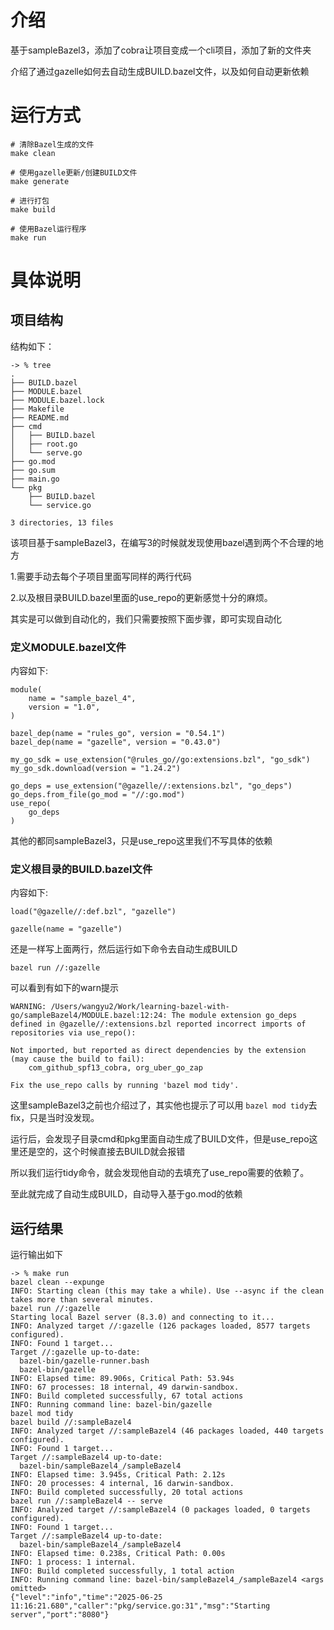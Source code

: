 # 介绍

基于sampleBazel3，添加了cobra让项目变成一个cli项目，添加了新的文件夹

介绍了通过gazelle如何去自动生成BUILD.bazel文件，以及如何自动更新依赖

# 运行方式

```
# 清除Bazel生成的文件
make clean

# 使用gazelle更新/创建BUILD文件
make generate

# 进行打包
make build

# 使用Bazel运行程序
make run

```

# 具体说明

## 项目结构

结构如下：

```
-> % tree
.
├── BUILD.bazel
├── MODULE.bazel
├── MODULE.bazel.lock
├── Makefile
├── README.md
├── cmd
│   ├── BUILD.bazel
│   ├── root.go
│   └── serve.go
├── go.mod
├── go.sum
├── main.go
└── pkg
    ├── BUILD.bazel
    └── service.go

3 directories, 13 files
```

该项目基于sampleBazel3，在编写3的时候就发现使用bazel遇到两个不合理的地方

1.需要手动去每个子项目里面写同样的两行代码

2.以及根目录BUILD.bazel里面的use_repo的更新感觉十分的麻烦。

其实是可以做到自动化的，我们只需要按照下面步骤，即可实现自动化

### 定义MODULE.bazel文件

内容如下:

```
module(
    name = "sample_bazel_4",
    version = "1.0",
)

bazel_dep(name = "rules_go", version = "0.54.1")
bazel_dep(name = "gazelle", version = "0.43.0")

my_go_sdk = use_extension("@rules_go//go:extensions.bzl", "go_sdk")
my_go_sdk.download(version = "1.24.2")

go_deps = use_extension("@gazelle//:extensions.bzl", "go_deps")
go_deps.from_file(go_mod = "//:go.mod")
use_repo(
    go_deps
)

```

其他的都同sampleBazel3，只是use_repo这里我们不写具体的依赖

### 定义根目录的BUILD.bazel文件

内容如下:

```
load("@gazelle//:def.bzl", "gazelle")

gazelle(name = "gazelle")

```

还是一样写上面两行，然后运行如下命令去自动生成BUILD

```
bazel run //:gazelle
```

可以看到有如下的warn提示

```
WARNING: /Users/wangyu2/Work/learning-bazel-with-go/sampleBazel4/MODULE.bazel:12:24: The module extension go_deps defined in @gazelle//:extensions.bzl reported incorrect imports of repositories via use_repo():

Not imported, but reported as direct dependencies by the extension (may cause the build to fail):
    com_github_spf13_cobra, org_uber_go_zap

Fix the use_repo calls by running 'bazel mod tidy'.
```

这里sampleBazel3之前也介绍过了，其实他也提示了可以用 `bazel mod tidy`去fix，只是当时没发现。

运行后，会发现子目录cmd和pkg里面自动生成了BUILD文件，但是use_repo这里还是空的，这个时候直接去BUILD就会报错

所以我们运行tidy命令，就会发现他自动的去填充了use_repo需要的依赖了。

至此就完成了自动生成BUILD，自动导入基于go.mod的依赖

## 运行结果

运行输出如下

```
-> % make run
bazel clean --expunge
INFO: Starting clean (this may take a while). Use --async if the clean takes more than several minutes.
bazel run //:gazelle
Starting local Bazel server (8.3.0) and connecting to it...
INFO: Analyzed target //:gazelle (126 packages loaded, 8577 targets configured).
INFO: Found 1 target...
Target //:gazelle up-to-date:
  bazel-bin/gazelle-runner.bash
  bazel-bin/gazelle
INFO: Elapsed time: 89.906s, Critical Path: 53.94s
INFO: 67 processes: 18 internal, 49 darwin-sandbox.
INFO: Build completed successfully, 67 total actions
INFO: Running command line: bazel-bin/gazelle
bazel mod tidy
bazel build //:sampleBazel4
INFO: Analyzed target //:sampleBazel4 (46 packages loaded, 440 targets configured).
INFO: Found 1 target...
Target //:sampleBazel4 up-to-date:
  bazel-bin/sampleBazel4_/sampleBazel4
INFO: Elapsed time: 3.945s, Critical Path: 2.12s
INFO: 20 processes: 4 internal, 16 darwin-sandbox.
INFO: Build completed successfully, 20 total actions
bazel run //:sampleBazel4 -- serve
INFO: Analyzed target //:sampleBazel4 (0 packages loaded, 0 targets configured).
INFO: Found 1 target...
Target //:sampleBazel4 up-to-date:
  bazel-bin/sampleBazel4_/sampleBazel4
INFO: Elapsed time: 0.238s, Critical Path: 0.00s
INFO: 1 process: 1 internal.
INFO: Build completed successfully, 1 total action
INFO: Running command line: bazel-bin/sampleBazel4_/sampleBazel4 <args omitted>
{"level":"info","time":"2025-06-25 11:16:21.680","caller":"pkg/service.go:31","msg":"Starting server","port":"8080"}
```
